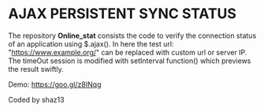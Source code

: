 # AJAX PERSISTENT SYNC STATUS
The repository <b>Online_stat</b> consists the code to verify the connection status of an application using $.ajax(). In here the test url: "https://www.example.org/" can be replaced with custom url or server IP. The timeOut session is modified with setInterval function() which previews the result swiftly.

Demo: https://goo.gl/z8INqg

Coded by shaz13
